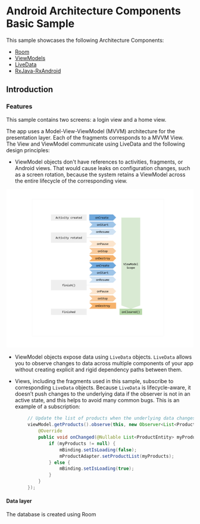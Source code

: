 Android Architecture Components Basic Sample
=============================================

This sample showcases the following Architecture Components:

* [Room](https://developer.android.com/topic/libraries/architecture/room.html)
* [ViewModels](https://developer.android.com/reference/android/arch/lifecycle/ViewModel.html)
* [LiveData](https://developer.android.com/reference/android/arch/lifecycle/LiveData.html)
* [RxJava-RxAndroid](https://github.com/ReactiveX/RxAndroid)

Introduction
-------------

### Features

This sample contains two screens: a login view and a home view.

The app uses a Model-View-ViewModel (MVVM) architecture for the presentation layer. Each of the fragments corresponds to a MVVM View. The View and ViewModel communicate  using LiveData and the following design principles:

* ViewModel objects don't have references to activities, fragments, or Android views. That would cause leaks on configuration changes, such as a screen rotation, because the system retains a ViewModel across the entire lifecycle of the corresponding view.

![ViewModel Diagram](docs/images/VM_diagram.png?raw=true "ViewModel Diagram")

* ViewModel objects expose data using `LiveData` objects. `LiveData` allows you to observe changes to data across multiple components of your app without creating explicit and rigid dependency paths between them.

* Views, including the fragments used in this sample, subscribe to corresponding `LiveData` objects. Because `LiveData` is lifecycle-aware, it doesn’t push changes to the underlying data if the observer is not in an active state, and this helps to avoid many common bugs. This is an example of a subscription:

```java
        // Update the list of products when the underlying data changes.
        viewModel.getProducts().observe(this, new Observer<List<ProductEntity>>() {
            @Override
            public void onChanged(@Nullable List<ProductEntity> myProducts) {
                if (myProducts != null) {
                    mBinding.setIsLoading(false);
                    mProductAdapter.setProductList(myProducts);
                } else {
                    mBinding.setIsLoading(true);
                }
            }
        });
```

#### Data layer

The database is created using Room
